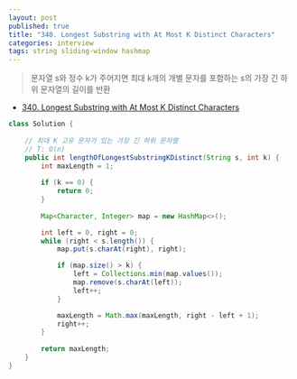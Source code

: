 ```yaml
---
layout: post
published: true
title: "340. Longest Substring with At Most K Distinct Characters"
categories: interview
tags: string sliding-window hashmap
---
```


> 문자열 s와 정수 k가 주어지면 최대 k개의 개별 문자를 포함하는 s의 가장 긴 하위 문자열의 길이를 반환

- [340. Longest Substring with At Most K Distinct Characters](https://leetcode.com/problems/longest-substring-with-at-most-k-distinct-characters/)

```java
class Solution {
    
    // 최대 K 고유 문자가 있는 가장 긴 하위 문자열
    // T: O(n)
    public int lengthOfLongestSubstringKDistinct(String s, int k) {
        int maxLength = 1;
        
        if (k == 0) {
            return 0;
        }
        
        Map<Character, Integer> map = new HashMap<>();

        int left = 0, right = 0;
        while (right < s.length()) {
            map.put(s.charAt(right), right);

            if (map.size() > k) {
                left = Collections.min(map.values());
                map.remove(s.charAt(left));
                left++;
            }

            maxLength = Math.max(maxLength, right - left + 1);
            right++;
        }
        
        return maxLength;
    }
}
```